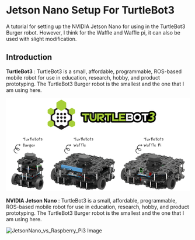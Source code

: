 # Jetson Nano Setup For TurtleBot3 
A tutorial for setting up the NVIDIA Jetson Nano for using in the TurtleBot3 Burger robot. However, I think for the Waffle and Waffle pi, it can also be used with slight modification.

## Introduction
**TurtleBot3** : TurtleBot3 is a small, affordable, programmable, ROS-based mobile robot for use in education, research, hobby, and product prototyping. The TurtleBot3 Burger robot is the smallest and the one that I am using here.

![Turtlebot3 Image](./Images/Turtlebot3.png)

**NVIDIA Jetson Nano** : TurtleBot3 is a small, affordable, programmable, ROS-based mobile robot for use in education, research, hobby, and product prototyping. The TurtleBot3 Burger robot is the smallest and the one that I am using here.

![JetsonNano_vs_Raspberry_Pi3 Image](./Images/JetsonNano_vs_Raspberry_Pi3.jpg)